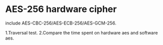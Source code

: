 AES-256 hardware cipher
=====
include AES-CBC-256/AES-ECB-256/AES-GCM-256.

1.Traversal test.
2.Compare the time spent on hardware aes and software aes.
